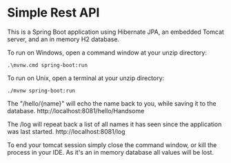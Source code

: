 # Simple Rest API

This is a Spring Boot application using Hibernate JPA, an embedded Tomcat server, and an in memory H2 database.

To run on Windows, open a command window at your unzip directory:
 
    .\mvnw.cmd spring-boot:run
To run on Unix, open a terminal at your unzip directory:
    
    ./mvnw spring-boot:run
    


The "/hello/{name}" will echo the name back to you, while saving it to the database.
http://localhost:8081/hello/Handsome

The /log will repeat back a list of all names it has seen since the application was last started.
http://localhost:8081/log

To end your tomcat session simply close the command window, or kill the process in your IDE. As it's an in memory database all values will be lost.